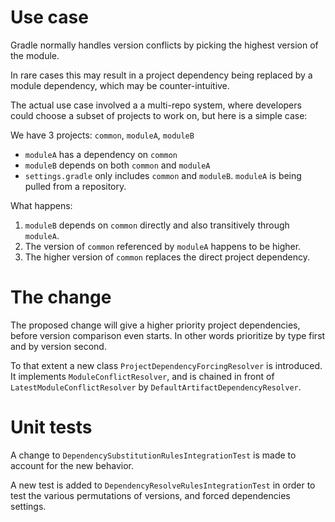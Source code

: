 # Use case

Gradle normally handles version conflicts by picking the highest version of the module.

In rare cases this may result in a project dependency being replaced by a module dependency, which
may be counter-intuitive.

The actual use case involved a a multi-repo system, where developers could choose a subset
of projects to work on, but here is a simple case:

We have 3 projects: `common`, `moduleA`, `moduleB`

* `moduleA` has a dependency on `common`
* `moduleB` depends on both `common` and `moduleA`
* `settings.gradle` only includes `common` and `moduleB`. `moduleA` is being pulled from a repository.

What happens:

1. `moduleB` depends on `common` directly and also transitively through `moduleA`.
2. The version of `common` referenced by `moduleA` happens to be higher.
3. The higher version of `common` replaces the direct project dependency.

# The change

The proposed change will give a higher priority project dependencies, before version comparison even starts.
In other words prioritize by type first and by version second.

To that extent a new class `ProjectDependencyForcingResolver` is introduced. It implements `ModuleConflictResolver`,
and is chained in front of `LatestModuleConflictResolver` by `DefaultArtifactDependencyResolver`.

# Unit tests

A change to `DependencySubstitutionRulesIntegrationTest` is made to account for the new behavior.

A new test is added to `DependencyResolveRulesIntegrationTest` in order to test the various permutations of
versions, and forced dependencies settings.
